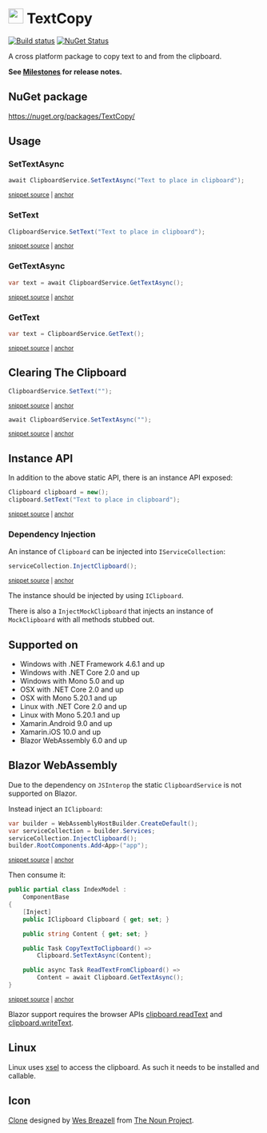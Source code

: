 # <img src="/src/icon.png" height="30px"> TextCopy

[![Build status](https://ci.appveyor.com/api/projects/status/35uq76nlt9tl6m3t/branch/master?svg=true)](https://ci.appveyor.com/project/SimonCropp/textcopy)
[![NuGet Status](https://img.shields.io/nuget/v/TextCopy.svg)](https://www.nuget.org/packages/TextCopy/)

A cross platform package to copy text to and from the clipboard.

**See [Milestones](../../milestones?state=closed) for release notes.**


## NuGet package

https://nuget.org/packages/TextCopy/


## Usage


### SetTextAsync

<!-- snippet: SetTextAsync -->
<a id='snippet-settextasync'></a>
```cs
await ClipboardService.SetTextAsync("Text to place in clipboard");
```
<sup><a href='/src/Tests/Snippets.cs#L34-L38' title='Snippet source file'>snippet source</a> | <a href='#snippet-settextasync' title='Start of snippet'>anchor</a></sup>
<!-- endSnippet -->


### SetText

<!-- snippet: SetText -->
<a id='snippet-settext'></a>
```cs
ClipboardService.SetText("Text to place in clipboard");
```
<sup><a href='/src/Tests/Snippets.cs#L9-L13' title='Snippet source file'>snippet source</a> | <a href='#snippet-settext' title='Start of snippet'>anchor</a></sup>
<!-- endSnippet -->


### GetTextAsync

<!-- snippet: GetTextAsync -->
<a id='snippet-gettextasync'></a>
```cs
var text = await ClipboardService.GetTextAsync();
```
<sup><a href='/src/Tests/Snippets.cs#L43-L47' title='Snippet source file'>snippet source</a> | <a href='#snippet-gettextasync' title='Start of snippet'>anchor</a></sup>
<!-- endSnippet -->


### GetText

<!-- snippet: GetText -->
<a id='snippet-gettext'></a>
```cs
var text = ClipboardService.GetText();
```
<sup><a href='/src/Tests/Snippets.cs#L25-L29' title='Snippet source file'>snippet source</a> | <a href='#snippet-gettext' title='Start of snippet'>anchor</a></sup>
<!-- endSnippet -->


## Clearing The Clipboard

<!-- snippet: ClearClipboard -->
<a id='snippet-clearclipboard'></a>
```cs
ClipboardService.SetText("");
```
<sup><a href='/src/Tests/Snippets.cs#L52-L54' title='Snippet source file'>snippet source</a> | <a href='#snippet-clearclipboard' title='Start of snippet'>anchor</a></sup>
<!-- endSnippet -->

<!-- snippet: ClearClipboardAsync -->
<a id='snippet-clearclipboardasync'></a>
```cs
await ClipboardService.SetTextAsync("");
```
<sup><a href='/src/Tests/Snippets.cs#L59-L61' title='Snippet source file'>snippet source</a> | <a href='#snippet-clearclipboardasync' title='Start of snippet'>anchor</a></sup>
<!-- endSnippet -->


## Instance API

In addition to the above static API, there is an instance API exposed:

<!-- snippet: SetTextInstance -->
<a id='snippet-settextinstance'></a>
```cs
Clipboard clipboard = new();
clipboard.SetText("Text to place in clipboard");
```
<sup><a href='/src/Tests/Snippets.cs#L15-L20' title='Snippet source file'>snippet source</a> | <a href='#snippet-settextinstance' title='Start of snippet'>anchor</a></sup>
<!-- endSnippet -->


### Dependency Injection

An instance of `Clipboard` can be injected into `IServiceCollection`:

<!-- snippet: InjectClipboard -->
<a id='snippet-injectclipboard'></a>
```cs
serviceCollection.InjectClipboard();
```
<sup><a href='/src/BlazorSample/Program.cs#L9-L11' title='Snippet source file'>snippet source</a> | <a href='#snippet-injectclipboard' title='Start of snippet'>anchor</a></sup>
<!-- endSnippet -->

The instance should be injected by using `IClipboard`.

There is also a `InjectMockClipboard` that injects an instance of `MockClipboard` with all methods stubbed out.


## Supported on

 * Windows with .NET Framework 4.6.1 and up
 * Windows with .NET Core 2.0 and up
 * Windows with Mono 5.0 and up
 * OSX with .NET Core 2.0 and up
 * OSX with Mono 5.20.1 and up
 * Linux with .NET Core 2.0 and up
 * Linux with Mono 5.20.1 and up
 * Xamarin.Android 9.0 and up
 * Xamarin.iOS 10.0 and up
 * Blazor WebAssembly 6.0 and up


## Blazor WebAssembly

Due to the dependency on `JSInterop` the static `ClipboardService` is not supported on Blazor.

Instead inject an `IClipboard`:

<!-- snippet: BlazorStartup -->
<a id='snippet-blazorstartup'></a>
```cs
var builder = WebAssemblyHostBuilder.CreateDefault();
var serviceCollection = builder.Services;
serviceCollection.InjectClipboard();
builder.RootComponents.Add<App>("app");
```
<sup><a href='/src/BlazorSample/Program.cs#L6-L13' title='Snippet source file'>snippet source</a> | <a href='#snippet-blazorstartup' title='Start of snippet'>anchor</a></sup>
<!-- endSnippet -->

Then consume it:

<!-- snippet: Inject -->
<a id='snippet-inject'></a>
```cs
public partial class IndexModel :
    ComponentBase
{
    [Inject]
    public IClipboard Clipboard { get; set; }

    public string Content { get; set; }

    public Task CopyTextToClipboard() =>
        Clipboard.SetTextAsync(Content);

    public async Task ReadTextFromClipboard() =>
        Content = await Clipboard.GetTextAsync();
}
```
<sup><a href='/src/BlazorSample/Pages/IndexModel.cs#L9-L24' title='Snippet source file'>snippet source</a> | <a href='#snippet-inject' title='Start of snippet'>anchor</a></sup>
<!-- endSnippet -->

Blazor support requires the browser APIs [clipboard.readText](https://caniuse.com/#feat=mdn-api_clipboard_readtext) and [clipboard.writeText](https://caniuse.com/#feat=mdn-api_clipboard_writetext).


## Linux

Linux uses [xsel](https://github.com/kfish/xsel) to access the clipboard. As such it needs to be installed and callable.


## Icon

[Clone](https://thenounproject.com/term/Clone/207435/) designed by [Wes Breazell](https://thenounproject.com/wes13/) from [The Noun Project](https://thenounproject.com).
